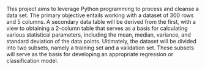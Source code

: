 This project aims to leverage Python programming to process and cleanse a data set. 
The primary objective entails working with a dataset of 300 rows and 5 columns. 
A secondary data table will be derived from the first, with a view to obtaining a 2-column table that serves as a basis for calculating various statistical parameters, including the mean, median, variance, and standard deviation of the data points.
Ultimately, the dataset will be divided into two subsets, namely a training set and a validation set. 
These subsets will serve as the basis for developing an appropriate regression or classification model.
